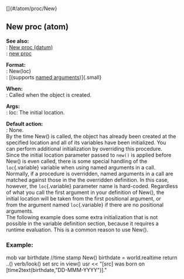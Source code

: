 []{#/atom/proc/New}    
## New proc (atom)    
**See also:**    
:   [New proc (datum)](ref/datum/proc/New)    
:   [new proc](ref/proc/new)    
<!-- -->    
**Format:**    
:   New(loc)    
:   [(supports [named arguments](ref/proc/arguments/named))]{.small}    
<!-- -->    
**When:**    
:   Called when the object is created.    
<!-- -->    
**Args:**    
:   loc: The initial location.    
<!-- -->    
**Default action:**    
:   None.    
By the time New() is called, the object has already been created at the    
specified location and all of its variables have been initialized. You    
can perform additional initialization by overriding this procedure.    
Since the initial location parameter passed to `new()` is applied before    
New() is even called, there is some special handling of the    
`loc`{.variable} variable when using named arguments in a call.    
Normally, if a procedure is overridden, named arguments in a call are    
matched against those in the the overridden definition. In this case,    
however, the `loc`{.variable} parameter name is hard-coded. Regardless    
of what you call the first argument in your definition of New(), the    
initial location will be taken from the first positional argument, or    
from the argument named `loc`{.variable} if there are no positional    
arguments.    
The following example does some extra initialization that is not    
possible in the variable definition section, because it requires a    
runtime evaluation. This is a common reason to use New().    
### Example:    
mob var birthdate //time stamp New() birthdate = world.realtime return    
..() verb/look() set src in view() usr \<\< \"\[src\] was born on    
\[time2text(birthdate,\"DD-MMM-YYYY\")\].\"  